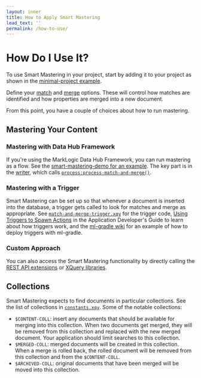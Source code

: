 ```yaml
---
layout: inner
title: How to Apply Smart Mastering
lead_text: ''
permalink: /how-to-use/
---
```


# How Do I Use It?

To use Smart Mastering in your project, start by adding it to your project as
shown in the [minimal-project example][minproject].

Define your [match](/docs/matching-options) and [merge](/docs/merging-options)
options. These will control how matches are identified and how properties are
merged into a new document.

From this point, you have a couple of choices about how to run mastering.

## Mastering Your Content

### Mastering with Data Hub Framework

If you're using the MarkLogic Data Hub Framework, you can run mastering as a
flow. See the [smart-mastering-demo for an example][sm-demo-flow]. The key part
is in the [writer][sm-demo-flow-writer], which calls
[`process:process-match-and-merge()`][match-and-merge].

### Mastering with a Trigger

Smart Mastering can be set up so that whenever a document is inserted into the
database, a trigger gets called to look for matches and merge as appropriate.
See [`match-and-merge-trigger.xqy`][trigger] for the trigger code, [Using
Triggers to Spawn Actions][trigger-doc] in the Application Developer's Guide to
learn about how triggers work, and the [ml-gradle wiki][ml-gradle-trigger] for
an example of how to deploy triggers with ml-gradle.

### Custom Approach

You can also access the Smart Mastering functionality by directly calling the
[REST API extensions](/docs/rest) or [XQuery libraries](/docs/libraries).

## Collections

Smart Mastering expects to find documents in particular collections. See the
list of collections in [`constants.xqy`][constants]. Some of the notable
collections:
- `$CONTENT-COLL`: insert any documents that should be available for merging
into this collection. When two documents get merged, they will be removed from
this collection and replaced with the new merged document. Your application
should limit searches to this collection.
- `$MERGED-COLL`: merged documents will be created in this collection. When a
merge is rolled back, the rolled document will be removed from this collection
and from the `$CONTENT-COLL`.
- `$ARCHIVED-COLL`: original documents that have been merged will be moved into
this collection.



[minproject]: https://github.com/marklogic-community/smart-mastering-core/tree/master/examples/minimal-project
[sm-demo-flow]: https://github.com/marklogic-community/smart-mastering-demo/tree/develop/examples/smart-mastering/plugins/entities/MDM/harmonize/SmartMaster
[sm-demo-flow-writer]: https://github.com/marklogic-community/smart-mastering-demo/blob/develop/examples/smart-mastering/plugins/entities/MDM/harmonize/SmartMaster/writer/writer.xqy
[match-and-merge]: https://github.com/marklogic-community/smart-mastering-core/blob/master/src/main/ml-modules/root/com.marklogic.smart-mastering/process-records.xqy
[trigger]: https://github.com/marklogic-community/smart-mastering-core/blob/master/src/main/ml-modules/root/com.marklogic.smart-mastering/match-and-merge-trigger.xqy
[trigger-doc]: http://docs.marklogic.com/guide/app-dev/triggers#chapter
[ml-gradle-trigger]: https://github.com/marklogic-community/ml-gradle/tree/master/examples/triggers-project
[constants]: https://github.com/marklogic-community/smart-mastering-core/blob/master/src/main/ml-modules/root/com.marklogic.smart-mastering/constants.xqy
